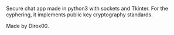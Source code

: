 Secure chat app made in python3 with sockets and Tkinter. For the cyphering, it implements public key cryptography standards.


Made by Dirox00.